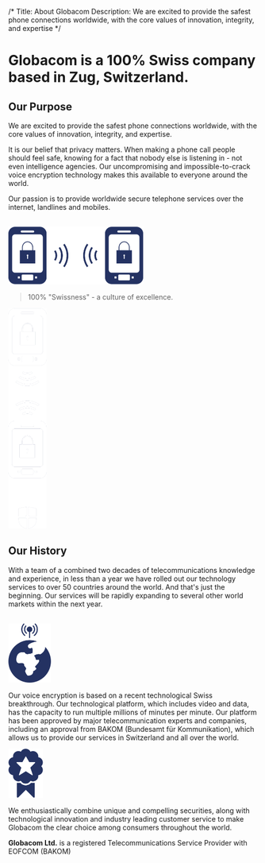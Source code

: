/*
Title: About Globacom
Description: We are excited to provide the safest phone connections worldwide, with the core values of innovation, integrity, and expertise
*/

<div class="page-header text-center">
	<div class="container">
		<h1>Globacom is a 100% Swiss company based in Zug, Switzerland.</h1>
	</div>
</div>

<section class="purpose">
	<div class="container">
		<div class="row">
			<div class="col-sm-8">
				<h2>Our Purpose</h2>
				<p class="lead">We are excited to provide the safest phone connections worldwide, with the core values of innovation, integrity, and expertise.</p>
				<p class="dropcap">It is our belief that privacy matters.  When making a phone call people should feel safe, knowing for a fact that nobody else is listening in - not even intelligence agencies.  Our uncompromising and impossible-to-crack voice encryption technology makes this available to everyone around the world.</p>
				<p>Our passion is to provide worldwide secure telephone services over the internet, landlines and mobiles.</p>
				<div class="visible-xs">
					<br>
					<img src="themes/bootstrap/img/banner-mobile@2x.png" width="272" alt="Secure Connection" class="img-responsive center-block">
				</div>
				<blockquote>
					<p class="text-center">100% "Swissness"  - a culture of excellence.</p>
				</blockquote>
			</div>
			<div class="col-sm-4 hidden-xs">
				<div class="about-banner">
					<div class="about-banner-content">
						<img src="themes/bootstrap/img/banner@2x.png" class="center-block" width="77" alt="Secure Connection">
					</div>
					<div class="banner-bottom"></div>
				</div>
			</div>
		</div>
	</div>
</section>

<section class="history bg-gray">
	<div class="container">
		<div class="row">
			<div class="col-xs-12">
				<h2>Our History</h2>
				<p class="lead">With a team of a combined two decades of telecommunications knowledge and experience, in less than a year we have rolled out our technology services to over 50 countries around the world.  And that's just the beginning. Our services will be rapidly expanding to several other world markets within the next year.</p>
				<br>
				<div class="row history-lesson">
					<div class="col-sm-2 text-center">
						<img src="themes/bootstrap/img/globe@2x.png" class="img-responsive center-block" width="86" height="119" alt="Award">
					</div>
					<div class="col-sm-10 col-lg-6">
						<p class="dropcap">Our voice encryption is based on a recent technological Swiss breakthrough.  Our technological platform, which includes video and data, has the capacity to run multiple millions of minutes per minute.  Our platform has been approved by major telecommunication experts and companies, including an approval from BAKOM (Bundesamt für Kommunikation), which allows us to provide our services in Switzerland and all over the world.</p>
					</div>
				</div>
				<div class="row history-lesson">
					<div class="col-sm-2 text-center">
						<img src="themes/bootstrap/img/award@2x.png" class="img-responsive center-block" width="70" height="99" alt="Award">
					</div>
					<div class="col-sm-10 col-lg-6">
						<p class="dropcap">We enthusiastically combine unique and compelling securities, along with technological innovation and industry leading customer service to make Globacom the clear choice among consumers throughout the world.</p>
					</div>
				</div>
				<div class="col-xs-12 license-number">
					<p class="lead text-center"><strong>Globacom Ltd.</strong> is a registered Telecommunications Service Provider with EOFCOM (BAKOM)</p>
				</div>
			</div>
		</div>
	</div>
</section>
